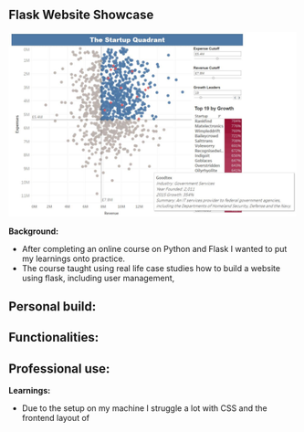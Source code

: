 ## Flask Website Showcase

![Dashboard](https://github.com/julia-schmidt-lademann/julia-schmidt-lademann.github.io/blob/main/_includes/Startup%20quadrant.JPG?raw=true)

**Background:**
- After completing an online course on Python and Flask I wanted to put my learnings onto practice.  
- The course taught using real life case studies how to build a website using flask, including user management, 

**Personal build:**
- 

**Functionalities:**
- 

**Professional use:**
- 

**Learnings:**
- Due to the setup on my machine I struggle a lot with CSS and the frontend layout of 